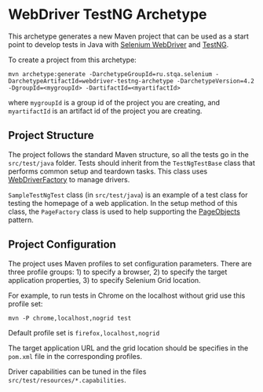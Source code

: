 WebDriver TestNG Archetype
==========================

This archetype generates a new Maven project that can be used as a start point to develop tests in Java with [Selenium WebDriver](https://github.com/SeleniumHQ/selenium) and [TestNG](http://testng.org/doc/index.html).

To create a project from this archetype:

```
mvn archetype:generate -DarchetypeGroupId=ru.stqa.selenium -DarchetypeArtifactId=webdriver-testng-archetype -DarchetypeVersion=4.2 -DgroupId=<mygroupId> -DartifactId=<myartifactId>
```

where `mygroupId` is a group id of the project you are creating, and `myartifactId` is an artifact id of the project you are creating.

Project Structure
-----------------------------------

The project follows the standard Maven structure, so all the tests go in the `src/test/java` folder. Tests should inherit from the `TestNgTestBase` class that performs common setup and teardown tasks. This class uses [WebDriverFactory](https://github.com/barancev/webdriver-factory) to manage drivers.


`SampleTestNgTest` class (in `src/test/java`) is an example of a test class for testing the homepage of a web application. In the setup method of this class, the `PageFactory` class is used
 to help supporting the [PageObjects](https://github.com/SeleniumHQ/selenium/wiki/PageObjects) pattern.

Project Configuration
-----------------------------------

The project uses Maven profiles to set configuration parameters. There are three profile groups: 1) to specify a browser, 2) to specify the target application properties, 3) to specify Selenium Grid location.

For example, to run tests in Chrome on the localhost without grid use this profile set:

```
mvn -P chrome,localhost,nogrid test
```

Default profile set is `firefox,localhost,nogrid`

The target application URL and the grid location should be specifies in the `pom.xml` file in the corresponding profiles.

Driver capabilities can be tuned in the files `src/test/resources/*.capabilities`.

